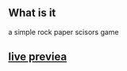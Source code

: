 ## What is it
a simple rock paper scisors game

## [live previea](https://ahmadallan.github.io/RockPaperScissors/)